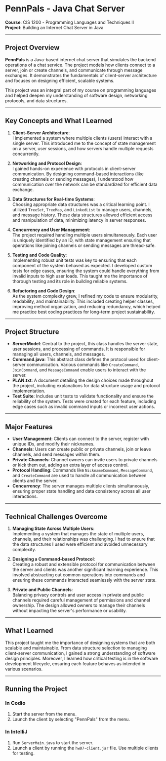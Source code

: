 # PennPals - Java Chat Server

**Course**: CIS 1200 - Programming Languages and Techniques II  
**Project**: Building an Internet Chat Server in Java

---

## Project Overview

**PennPals** is a Java-based internet chat server that simulates the backend operations of a chat service. The project models how clients connect to a server, join or create channels, and communicate through message exchanges. It demonstrates the fundamentals of client-server architecture and focuses on designing efficient, scalable systems.

This project was an integral part of my course on programming languages and helped deepen my understanding of software design, networking protocols, and data structures.

---

## Key Concepts and What I Learned

1. **Client-Server Architecture**:  
   I implemented a system where multiple clients (users) interact with a single server. This introduced me to the concept of state management on a server, user sessions, and how servers handle multiple requests concurrently.
   
2. **Networking and Protocol Design**:  
   I gained hands-on experience with protocols in client-server communication. By designing command-based interactions (like creating channels or sending messages), I understood how communication over the network can be standardized for efficient data exchange.

3. **Data Structures for Real-time Systems**:  
   Choosing appropriate data structures was a critical learning point. I utilized `TreeSet`, `TreeMap`, and `LinkedList` to manage users, channels, and message history. These data structures allowed efficient access and manipulation of data, minimizing latency in server responses.

4. **Concurrency and User Management**:  
   The project required handling multiple users simultaneously. Each user is uniquely identified by an ID, with state management ensuring that operations like joining channels or sending messages are thread-safe.

5. **Testing and Code Quality**:  
   Implementing robust unit tests was key to ensuring that each component of the system behaved as expected. I developed custom tests for edge cases, ensuring the system could handle everything from invalid inputs to high user loads. This taught me the importance of thorough testing and its role in building reliable systems.

6. **Refactoring and Code Design**:  
   As the system complexity grew, I refined my code to ensure modularity, readability, and maintainability. This included creating helper classes, improving method organization, and reducing redundancy, which helped me practice best coding practices for long-term project sustainability.

---

## Project Structure

- **ServerModel**: Central to the project, this class handles the server state, user sessions, and processing of commands. It is responsible for managing all users, channels, and messages.
- **Command.java**: This abstract class defines the protocol used for client-server communication. Various commands like `CreateCommand`, `JoinCommand`, and `MessageCommand` enable users to interact with the server.
- **PLAN.txt**: A document detailing the design choices made throughout the project, including explanations for data structure usage and protocol implementation.
- **Test Suite**: Includes unit tests to validate functionality and ensure the reliability of the system. Tests were created for each feature, including edge cases such as invalid command inputs or incorrect user actions.

---

## Major Features

- **User Management**: Clients can connect to the server, register with unique IDs, and modify their nicknames.
- **Channels**: Users can create public or private channels, join or leave channels, and send messages within them.
- **Private Channels**: Channel owners can invite users to private channels or kick them out, adding an extra layer of access control.
- **Protocol Handling**: Commands like `NicknameCommand`, `MessageCommand`, and `CreateCommand` are used to handle all communication between clients and the server.
- **Concurrency**: The server manages multiple clients simultaneously, ensuring proper state handling and data consistency across all user interactions.

---

## Technical Challenges Overcome

1. **Managing State Across Multiple Users**:  
   Implementing a system that manages the state of multiple users, channels, and their relationships was challenging. I had to ensure that the data structures I used were efficient and avoided unnecessary complexity.

2. **Designing a Command-based Protocol**:  
   Creating a robust and extensible protocol for communication between the server and clients was another significant learning experience. This involved abstracting out common operations into commands and ensuring these commands interacted seamlessly with the server state.

3. **Private and Public Channels**:  
   Balancing privacy controls and user access in private and public channels required careful management of permissions and channel ownership. The design allowed owners to manage their channels without impacting the server's performance or usability.

---

## What I Learned

This project taught me the importance of designing systems that are both scalable and maintainable. From data structure selection to managing client-server communication, I gained a strong understanding of software design principles. Moreover, I learned how critical testing is in the software development lifecycle, ensuring each feature behaves as intended in various scenarios. 

---

## Running the Project

### In Codio
1. Start the server from the menu.
2. Launch the client by selecting "PennPals" from the menu.

### In IntelliJ
1. Run `ServerMain.java` to start the server.
2. Launch a client by running the `hw07-client.jar` file. Use multiple clients for testing.


